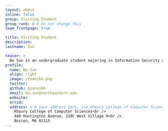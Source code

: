 ```yaml
---
layout: about
inline: false
group: Visiting Student
group_rank: 0 # do not change this
team_frontpage: true

title: Visiting Student
description:
lastname: Sun

teaser: >
  Bo Sun in an undergraduate student majoring in Information Security at Beijing University of Technology. Her research interest lies in Natural Language Processing and Human-AI Interaction.
profile:
  name: Bo Sun
  align: right
  image: /team/bo.png
  twitter: 
  github: qianxi66
  email: bo.sun@northeastern.edu
  website: 
  orcid: 
  address: > # your address here, use Khoury College of Computer Sciences as the default
    Khoury College of Computer Sciences<br />
    440 Huntington Avenue, 310C West Village H<br />
    Boston, MA 02115
---
```

